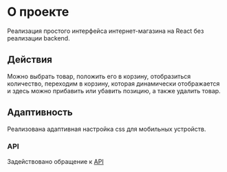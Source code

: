 # О проекте

Реализация простого интерфейса интернет-магазина на React без реализации backend.

## Действия

Можно выбрать товар, положить его в корзину, отобразиться количество, переходим в корзину, которая динамически отображается и здесь можно прибавить или убавить позицию, а также удалить товар.

## Адаптивность
Реализована адаптивная настройка css для мобильных устройств.

### API

Задействовано обращение к [API](https://fortniteapi.io/)

